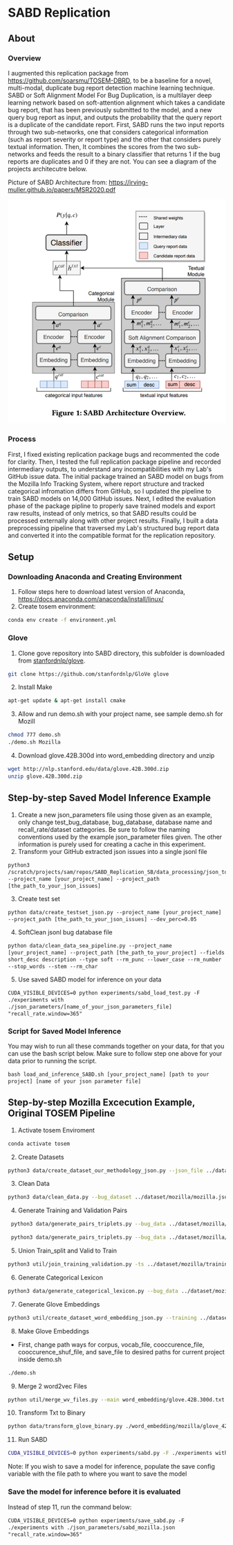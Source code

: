 # SABD Replication

## About

### Overview
I augmented this replication package from https://github.com/soarsmu/TOSEM-DBRD, to be a baseline for a novel, multi-modal, duplicate bug report detection machine learning technique. SABD or Soft Alignment Model For Bug Duplication, is a multilayer deep learning network based on soft-attention alignment which takes a candidate bug report, that has been previously submitted to the model, and a new query bug report as input, and outputs the probability that the query report is a duplicate of the candidate report. First, SABD runs the two input reports through two sub-networks, one that considers categorical information (such as report severity or report type) and the other that considers purely textual information. Then, It combines the scores from the two sub-networks and feeds the result to a binary classifier that returns 1 if the bug reports are duplicates and 0 if they are not. You can see a diagram of the projects architecutre below. 

Picture of SABD Architecture from: https://irving-muller.github.io/papers/MSR2020.pdf

![SABD_Architecture_Diagram](images/SABD_architecture.png)

### Process
First, I fixed existing replication package bugs and recommented the code for clarity. Then, I tested the full replication package pipeline and recorded intermediary outputs, to understand any incompatibilities with my Lab's GitHub issue data. The initial package trained an SABD model on bugs from the Mozilla Info Tracking System, where report structure and tracked categorical infromation differs from GitHub, so I updated the pipeline to train SABD models on 14,000 GitHub issues. Next, I edited the evaluation phase of the package pipline to properly save trained models and export raw results, instead of only metrics, so that SABD results could be processed externally along with other project results. Finally, I built a data preprocessing pipeline that traversed my Lab's structured bug report data and converted it into the compatible format for the replication repository. 

## Setup
### Downloading Anaconda and Creating Environment
1. Follow steps here to download latest version of Anaconda, https://docs.anaconda.com/anaconda/install/linux/
2. Create tosem environment: 
```sh 
conda env create -f environment.yml 
``` 
### Glove
1. Clone gove repository into SABD directory, this subfolder is downloaded from [stanfordnlp/glove](https://github.com/stanfordnlp/GloVe/).
```sh
git clone https://github.com/stanfordnlp/GloVe glove
```
2. Install Make
```sh
apt-get update & apt-get install cmake
```
3. Allow and run demo.sh with your project name, see sample demo.sh for Mozill
```sh
chmod 777 demo.sh
./demo.sh Mozilla
```
4. Download glove.42B.300d into word_embedding directory and unzip
```sh
wget http://nlp.stanford.edu/data/glove.42B.300d.zip
unzip glove.42B.300d.zip
```

## Step-by-step Saved Model Inference Example
1. Create a new json_parameters file using those given as an example, only change test_bug_database, bug_database, database name and recall_rate/dataset cattegories. Be sure to follow the naming conventions used by the example json_parameter files given. The other information is purely used for creating a cache in this experiment.
2. Transform your GitHub extracted json issues into a single jsonl file
```
python3 /scratch/projects/sam/repos/SABD_Replication_SB/data_processing/json_to_jsonl.py --project_name [your_project_name] --project_path [the_path_to_your_json_issues]
```
3. Create test set
```
python data/create_testset_json.py --project_name [your_project_name]  --project_path [the_path_to_your_json_issues] --dev_perc=0.05
```
4. SoftClean jsonl bug database file
```
python data/clean_data_sea_pipeline.py --project_name [your_project_name] --project_path [the_path_to_your_project] --fields short_desc description --type soft --rm_punc --lower_case --rm_number --stop_words --stem --rm_char
```
5. Use saved SABD model for inference on your data
```
CUDA_VISIBLE_DEVICES=0 python experiments/sabd_load_test.py -F ./experiments with ./json_parameters/[name_of_your_json_parameters_file] "recall_rate.window=365"
```
### Script for Saved Model Inference
You may wish to run all these commands together on your data, for that you can use the bash script below. Make sure to follow step one above for your data prior to running the script.

```
bash load_and_inference_SABD.sh [your_project_name] [path to your project] [name of your json parameter file]
```

## Step-by-step Mozilla Excecution Example, Original TOSEM Pipeline
1. Activate tosem Enviroment
```sh
conda activate tosem
```
2. Create Datasets
```sh
python3 data/create_dataset_our_methodology_json.py --json_file ../dataset/mozilla/mozilla.json --database mozilla --bug_data ../dataset/mozilla/mozilla.json --training ../dataset/mozilla/training_split_mozilla.txt --validation ../dataset/mozilla/validation_mozilla.txt --test ../dataset/mozilla/test_mozilla.txt --date="2020/01/01" --no_tree --dev_perc=0.05
```
3. Clean Data
```sh
python3 data/clean_data.py --bug_dataset ../dataset/mozilla/mozilla.json --output ../dataset/mozilla/mozilla_soft_clean.json --fields short_desc description --type soft --rm_punc --lower_case --rm_number --stop_words --stem --rm_char
```
4. Generate Training and Validation Pairs
```sh
 python3 data/generate_pairs_triplets.py --bug_data ../dataset/mozilla/mozilla.json --dataset ../dataset/mozilla/training_split_mozilla.txt --n 1 --type random
```
```sh
 python3 data/generate_pairs_triplets.py --bug_data ../dataset/mozilla/mozilla.json --dataset ../dataset/mozilla/validation_mozilla.txt --n 1 --type random
```
5. Union Train_split and Valid to Train
```sh
python3 util/join_training_validation.py -ts ../dataset/mozilla/training_split_mozilla.txt -tsp ../dataset/mozilla/training_split_mozilla_pairs_random_1.txt -v ../dataset/mozilla/validation_mozilla.txt -vp ../dataset/mozilla/validation_mozilla_pairs_random_1.txt -t ../dataset/mozilla/training_mozilla.txt  -tp ../dataset/mozilla/training_mozilla_pairs_random_1.txt
```
6. Generate Categorical Lexicon
```sh
python3 data/generate_categorical_lexicon.py --bug_data ../dataset/mozilla/mozilla.json -o ../dataset/mozilla/categorical_lexicons.json
```
7. Generate Glove Embeddings
```sh
python3 util/create_dataset_word_embedding_json.py --training ../dataset/mozilla/training_split_mozilla.txt --bug_database ../dataset/mozilla/mozilla.json --output word_embedding/mozilla/mozilla_soft_clean.txt --clean_type soft 
```
8. Make Glove Embeddings
* First, change path ways for corpus, vocab_file, cooccurence_file, cooccurence_shuf_file, and save_file to desired paths for current project inside demo.sh
```sh
./demo.sh
```
9. Merge 2 word2vec Files
```sh
python util/merge_wv_files.py --main word_embedding/glove.42B.300d.txt --aux word_embedding/mozilla/glove_300d_mozilla.txt --output word_embedding/mozilla/glove_42B_300d_mozilla_soft.txt
```
10. Transform Txt to Binary
```sh
python data/transform_glove_binary.py ./word_embedding/mozilla/glove_42B_300d_mozilla_soft.txt ./word_embedding/mozilla/glove_42B_300d_mozilla_soft.npy ./word_embedding/mozilla/glove_42B_300d_mozilla_soft.lxc -db ../dataset/mozilla/mozilla_soft_clean.json -tk white_space -filters TransformLowerCaseFilter
```
11. Run SABD
```sh
CUDA_VISIBLE_DEVICES=0 python experiments/sabd.py -F ./experiments with ./json_parameters/sabd_mozilla.json "recall_rate.window=365"
```
Note: If you wish to save a model for inference, populate the save config variable with the file path to where you want to save the model

### Save the model for inference before it is evaluated
Instead of step 11, run the command below:

```
CUDA_VISIBLE_DEVICES=0 python experiments/save_sabd.py -F ./experiments with ./json_parameters/sabd_mozilla.json "recall_rate.window=365"
```
